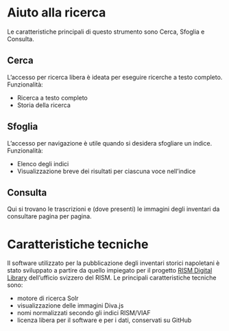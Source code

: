 # Aiuto alla ricerca

Le caratteristiche principali di questo strumento sono Cerca, Sfoglia e Consulta.

## Cerca
L’accesso per ricerca libera è ideata per eseguire ricerche a testo completo.
Funzionalità:
- Ricerca a testo completo
- Storia della ricerca
## Sfoglia
L’accesso per navigazione è utile quando si desidera sfogliare un indice. 
Funzionalità:
- Elenco degli indici
- Visualizzazione breve dei risultati per ciascuna voce nell’indice
## Consulta
Qui si trovano le trascrizioni e (dove presenti) le immagini degli inventari da consultare pagina per pagina.

# Caratteristiche tecniche
Il software utilizzato per la pubblicazione degli inventari storici napoletani è stato sviluppato a partire da quello impiegato per il progetto [RISM Digital Library](http://rism-ch.org/d-lib.html) dell’ufficio svizzero del RISM. Le principali caratteristiche tecniche sono:
- motore di ricerca Solr
- visualizzazione delle immagini Diva.js
- nomi normalizzati secondo gli indici RISM/VIAF
- licenza libera per il software e per i dati, conservati su GitHub
